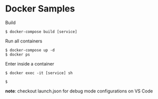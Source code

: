 # Docker Samples

Build

```
$ docker-compose build [service]
```

Run all containers

```
$ docker-compose up -d
$ docker ps
```

Enter inside a container

```
$ docker exec -it [service] sh
```

```
$
```

__note__: checkout launch.json for debug mode configurations on VS Code
